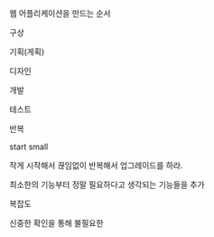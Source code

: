 웹 어플리케이션을 만드는 순서

구상 

기획(게획)

디자인

개발

테스트



반복



start small

작게 시작해서 끊임없이 반복해서 업그레이드를 하라.

최소한의 기능부터 정말 필요하다고 생각되는 기능들을 추가



복잡도

신중한 확인을 통해 불필요한

